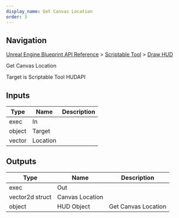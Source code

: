 ```yaml
---
display_name: Get Canvas Location
order: 3
---
```

## Navigation

[Unreal Engine Blueprint API Reference](https://dev.epicgames.com/documentation/en-us/unreal-engine/BlueprintAPI) > [Scriptable Tool](https://dev.epicgames.com/documentation/en-us/unreal-engine/BlueprintAPI/ScriptableTool) > [Draw HUD](https://dev.epicgames.com/documentation/en-us/unreal-engine/BlueprintAPI/ScriptableTool/DrawHUD)

Get Canvas Location

Target is Scriptable Tool HUDAPI

## Inputs

| Type | Name | Description |
| --- | --- | --- |
| exec | In |  |
| object | Target |  |
| vector | Location |  |

## Outputs

| Type | Name | Description |
| --- | --- | --- |
| exec | Out |  |
| vector2d struct | Canvas Location |  |
| object | HUD Object | Get Canvas Location |
